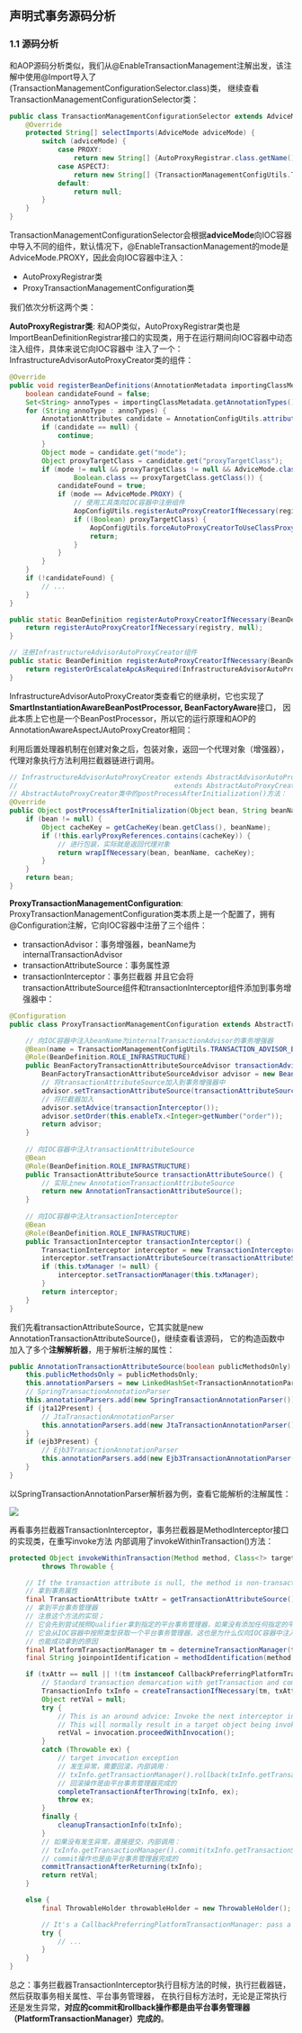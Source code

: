 ## 声明式事务源码分析

### 1.1 源码分析
和AOP源码分析类似，我们从@EnableTransactionManagement注解出发，该注解中使用@Import导入了(TransactionManagementConfigurationSelector.class)类，
继续查看TransactionManagementConfigurationSelector类：
```java
public class TransactionManagementConfigurationSelector extends AdviceModeImportSelector<EnableTransactionManagement> {
    @Override
    protected String[] selectImports(AdviceMode adviceMode) {
        switch (adviceMode) {
            case PROXY:
                return new String[] {AutoProxyRegistrar.class.getName(), ProxyTransactionManagementConfiguration.class.getName()};
            case ASPECTJ:
                return new String[] {TransactionManagementConfigUtils.TRANSACTION_ASPECT_CONFIGURATION_CLASS_NAME};
            default:
                return null;
        }
    }
}
```

TransactionManagementConfigurationSelector会根据**adviceMode**向IOC容器中导入不同的组件，默认情况下，@EnableTransactionManagement的mode是
AdviceMode.PROXY，因此会向IOC容器中注入：
- AutoProxyRegistrar类
- ProxyTransactionManagementConfiguration类

我们依次分析这两个类：

**AutoProxyRegistrar类**:
和AOP类似，AutoProxyRegistrar类也是ImportBeanDefinitionRegistrar接口的实现类，用于在运行期间向IOC容器中动态注入组件，具体来说它向IOC容器中
注入了一个：InfrastructureAdvisorAutoProxyCreator类的组件：
```java
@Override
public void registerBeanDefinitions(AnnotationMetadata importingClassMetadata, BeanDefinitionRegistry registry) {
    boolean candidateFound = false;
    Set<String> annoTypes = importingClassMetadata.getAnnotationTypes();
    for (String annoType : annoTypes) {
        AnnotationAttributes candidate = AnnotationConfigUtils.attributesFor(importingClassMetadata, annoType);
        if (candidate == null) {
            continue;
        }
        Object mode = candidate.get("mode");
        Object proxyTargetClass = candidate.get("proxyTargetClass");
        if (mode != null && proxyTargetClass != null && AdviceMode.class == mode.getClass() &&
                Boolean.class == proxyTargetClass.getClass()) {
            candidateFound = true;
            if (mode == AdviceMode.PROXY) {
                // 使用工具类向IOC容器中注册组件
                AopConfigUtils.registerAutoProxyCreatorIfNecessary(registry);
                if ((Boolean) proxyTargetClass) {
                    AopConfigUtils.forceAutoProxyCreatorToUseClassProxying(registry);
                    return;
                }
            }
        }
    }
    if (!candidateFound) {
        // ...
    }
}

public static BeanDefinition registerAutoProxyCreatorIfNecessary(BeanDefinitionRegistry registry) {
    return registerAutoProxyCreatorIfNecessary(registry, null);
}

// 注册InfrastructureAdvisorAutoProxyCreator组件
public static BeanDefinition registerAutoProxyCreatorIfNecessary(BeanDefinitionRegistry registry, Object source) {
    return registerOrEscalateApcAsRequired(InfrastructureAdvisorAutoProxyCreator.class, registry, source);
}
```

InfrastructureAdvisorAutoProxyCreator类查看它的继承树，它也实现了**SmartInstantiationAwareBeanPostProcessor, BeanFactoryAware**接口，
因此本质上它也是一个BeanPostProcessor，所以它的运行原理和AOP的AnnotationAwareAspectJAutoProxyCreator相同：

利用后置处理器机制在创建对象之后，包装对象，返回一个代理对象（增强器），代理对象执行方法利用拦截器链进行调用。

```java
// InfrastructureAdvisorAutoProxyCreator extends AbstractAdvisorAutoProxyCreator
//                                       extends AbstractAutoProxyCreator
// AbstractAutoProxyCreator类中的postProcessAfterInitialization()方法：                                                                    
@Override
public Object postProcessAfterInitialization(Object bean, String beanName) throws BeansException {
    if (bean != null) {
        Object cacheKey = getCacheKey(bean.getClass(), beanName);
        if (!this.earlyProxyReferences.contains(cacheKey)) {
            // 进行包装，实际就是返回代理对象
            return wrapIfNecessary(bean, beanName, cacheKey);
        }
    }
    return bean;
}
```

**ProxyTransactionManagementConfiguration**:
ProxyTransactionManagementConfiguration类本质上是一个配置了，拥有@Configuration注解，它向IOC容器中注册了三个组件：
- transactionAdvisor：事务增强器，beanName为internalTransactionAdvisor
- transactionAttributeSource：事务属性源
- transactionInterceptor：事务拦截器
并且它会将transactionAttributeSource组件和transactionInterceptor组件添加到事务增强器中：
```java
@Configuration
public class ProxyTransactionManagementConfiguration extends AbstractTransactionManagementConfiguration {

    // 向IOC容器中注入beanName为internalTransactionAdvisor的事务增强器
    @Bean(name = TransactionManagementConfigUtils.TRANSACTION_ADVISOR_BEAN_NAME)
    @Role(BeanDefinition.ROLE_INFRASTRUCTURE)
    public BeanFactoryTransactionAttributeSourceAdvisor transactionAdvisor() {
        BeanFactoryTransactionAttributeSourceAdvisor advisor = new BeanFactoryTransactionAttributeSourceAdvisor();
        // 将transactionAttributeSource加入到事务增强器中
        advisor.setTransactionAttributeSource(transactionAttributeSource());
        // 将拦截器加入
        advisor.setAdvice(transactionInterceptor());
        advisor.setOrder(this.enableTx.<Integer>getNumber("order"));
        return advisor;
    }
    
    // 向IOC容器中注入transactionAttributeSource
    @Bean
    @Role(BeanDefinition.ROLE_INFRASTRUCTURE)
    public TransactionAttributeSource transactionAttributeSource() {
        // 实际上new AnnotationTransactionAttributeSource
        return new AnnotationTransactionAttributeSource();
    }
    
    // 向IOC容器中注入transactionInterceptor
    @Bean
    @Role(BeanDefinition.ROLE_INFRASTRUCTURE)
    public TransactionInterceptor transactionInterceptor() {
        TransactionInterceptor interceptor = new TransactionInterceptor();
        interceptor.setTransactionAttributeSource(transactionAttributeSource());
        if (this.txManager != null) {
            interceptor.setTransactionManager(this.txManager);
        }
        return interceptor;
    }
}
```

我们先看transactionAttributeSource，它其实就是new AnnotationTransactionAttributeSource()，继续查看该源码，
它的构造函数中加入了多个**注解解析器**，用于解析注解的属性：
```java
public AnnotationTransactionAttributeSource(boolean publicMethodsOnly) {
    this.publicMethodsOnly = publicMethodsOnly;
    this.annotationParsers = new LinkedHashSet<TransactionAnnotationParser>(2);
    // SpringTransactionAnnotationParser
    this.annotationParsers.add(new SpringTransactionAnnotationParser());
    if (jta12Present) {
        // JtaTransactionAnnotationParser
        this.annotationParsers.add(new JtaTransactionAnnotationParser());
    }
    if (ejb3Present) {
        // Ejb3TransactionAnnotationParser
        this.annotationParsers.add(new Ejb3TransactionAnnotationParser());
    }
}
```
以SpringTransactionAnnotationParser解析器为例，查看它能解析的注解属性：

![](imgs/parser.png)

再看事务拦截器TransactionInterceptor，事务拦截器是MethodInterceptor接口的实现类，在重写invoke方法
内部调用了invokeWithinTransaction()方法：
```java
protected Object invokeWithinTransaction(Method method, Class<?> targetClass, final InvocationCallback invocation)
        throws Throwable {

    // If the transaction attribute is null, the method is non-transactional.
    // 拿到事务属性
    final TransactionAttribute txAttr = getTransactionAttributeSource().getTransactionAttribute(method, targetClass);
    // 拿到平台事务管理器
    // 注意这个方法的实现；
    // 它会先到尝试按照Qualifier拿到指定的平台事务管理器，如果没有添加任何指定的平台事务管理器
    // 它会从IOC容器中按照类型获取一个平台事务管理器，这也是为什么仅向IOC容器中注入一个平台事务管理器，不指定名称，
    // 也能成功拿到的原因
    final PlatformTransactionManager tm = determineTransactionManager(txAttr);
    final String joinpointIdentification = methodIdentification(method, targetClass, txAttr);

    if (txAttr == null || !(tm instanceof CallbackPreferringPlatformTransactionManager)) {
        // Standard transaction demarcation with getTransaction and commit/rollback calls.
        TransactionInfo txInfo = createTransactionIfNecessary(tm, txAttr, joinpointIdentification);
        Object retVal = null;
        try {
            // This is an around advice: Invoke the next interceptor in the chain.
            // This will normally result in a target object being invoked.
            retVal = invocation.proceedWithInvocation();
        }
        catch (Throwable ex) {
            // target invocation exception
            // 发生异常，需要回滚，内部调用：
            // txInfo.getTransactionManager().rollback(txInfo.getTransactionStatus());
            // 回滚操作是由平台事务管理器完成的
            completeTransactionAfterThrowing(txInfo, ex);
            throw ex;
        }
        finally {
            cleanupTransactionInfo(txInfo);
        }
        // 如果没有发生异常，直接提交，内部调用：
        // txInfo.getTransactionManager().commit(txInfo.getTransactionStatus());
        // commit操作也是由平台事务管理器完成的
        commitTransactionAfterReturning(txInfo);
        return retVal;
    }

    else {
        final ThrowableHolder throwableHolder = new ThrowableHolder();

        // It's a CallbackPreferringPlatformTransactionManager: pass a TransactionCallback in.
        try {
            // ...
        }
    }
}
```

总之：事务拦截器TransactionInterceptor执行目标方法的时候，执行拦截器链，然后获取事务相关属性、平台事务管理器，
在执行目标方法时，无论是正常执行还是发生异常，**对应的commit和rollback操作都是由平台事务管理器（PlatformTransactionManager）完成的**。